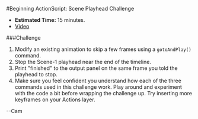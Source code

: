 #Beginning ActionScript: Scene Playhead Challenge

* **Estimated Time:** 15 minutes.
* [Video](http://www.youtube.com/watch?v=7JqkQoYG4-Y)

###Challenge
1. Modify an existing animation to skip a few frames using a `gotoAndPlay()` command.
2. Stop the Scene-1 playhead near the end of the timeline.
3. Print "finished" to the output panel on the same frame you told the playhead to stop.
4. Make sure you feel confident you understand how each of the three commands used in this challenge work. Play around and experiment with the code a bit before wrapping the challenge up. Try inserting more keyframes on your Actions layer.

--Cam
